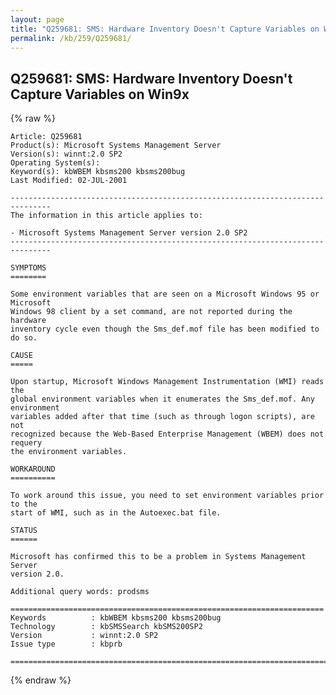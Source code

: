 ```yaml
---
layout: page
title: "Q259681: SMS: Hardware Inventory Doesn't Capture Variables on Win9x"
permalink: /kb/259/Q259681/
---
```


## Q259681: SMS: Hardware Inventory Doesn't Capture Variables on Win9x

{% raw %}

	Article: Q259681
	Product(s): Microsoft Systems Management Server
	Version(s): winnt:2.0 SP2
	Operating System(s): 
	Keyword(s): kbWBEM kbsms200 kbsms200bug
	Last Modified: 02-JUL-2001
	
	-------------------------------------------------------------------------------
	The information in this article applies to:
	
	- Microsoft Systems Management Server version 2.0 SP2 
	-------------------------------------------------------------------------------
	
	SYMPTOMS
	========
	
	Some environment variables that are seen on a Microsoft Windows 95 or Microsoft
	Windows 98 client by a set command, are not reported during the hardware
	inventory cycle even though the Sms_def.mof file has been modified to do so.
	
	CAUSE
	=====
	
	Upon startup, Microsoft Windows Management Instrumentation (WMI) reads the
	global environment variables when it enumerates the Sms_def.mof. Any environment
	variables added after that time (such as through logon scripts), are not
	recognized because the Web-Based Enterprise Management (WBEM) does not requery
	the environment variables.
	
	WORKAROUND
	==========
	
	To work around this issue, you need to set environment variables prior to the
	start of WMI, such as in the Autoexec.bat file.
	
	STATUS
	======
	
	Microsoft has confirmed this to be a problem in Systems Management Server
	version 2.0.
	
	Additional query words: prodsms
	
	======================================================================
	Keywords          : kbWBEM kbsms200 kbsms200bug 
	Technology        : kbSMSSearch kbSMS200SP2
	Version           : winnt:2.0 SP2
	Issue type        : kbprb
	
	=============================================================================
	

{% endraw %}
